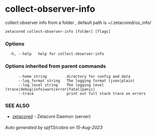 # collect-observer-info

collect observer info from a folder , default path is ~/.zetacored/os_info/ 


```
zetacored collect-observer-info [folder] [flags]
```

### Options

```
  -h, --help   help for collect-observer-info
```

### Options inherited from parent commands

```
      --home string         directory for config and data 
      --log_format string   The logging format (json|plain) 
      --log_level string    The logging level (trace|debug|info|warn|error|fatal|panic) 
      --trace               print out full stack trace on errors
```

### SEE ALSO

* [zetacored](zetacored.md)	 - Zetacore Daemon (server)

###### Auto generated by spf13/cobra on 15-Aug-2023
